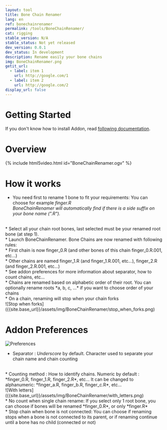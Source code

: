 ```yaml
---
layout: tool
title: Bone Chain Renamer
lang: en
ref: bonechainrenamer
permalink: /tools/BoneChainRenamer/
cat: rigging
stable_version: N/A
stable_status: Not yet released
dev_version: 0.0.1
dev_status: In development
description: Rename easily your bone chains
img: BoneChainRenamer.png
getit_url:
  - label: item 1
    url: http://google.com/1
  - label: item 2
    url: http://google.com/2
display_url: false
---
```


# Getting Started
If you don't know how to install Addon, read [following documentation][1].  

# Overview

{% include html5video.html id="BoneChainRenamer.ogv" %}

# How it works

* You need first to rename 1 bone to fit your requirements: You can choose for example *finger.R*  
*BoneChainRenamer will automatically find if there is a side suffix on your bone name (".R").*  
<br/>
* Select all your chain root bones, last selected must be your renamed root bone (at step 1).  
<br/>
* Launch BoneChainRenamer. Bone Chains are now renamed with following rules:  
<br/>
  * First chain is now finger_0.R (and other bones of this chain finger_0.R.001, etc...)  
<br/>
  * Other chains are named finger_1.R (and finger_1.R.001, etc...), finger_2.R (and finger_2.R.001, etc...)  
<br/>
  * See addon preferences for more information about separator, how to count chains, etc...  
<br/>
  * Chains are renamed based on alphabetic order of their root. You can optionally rename roots *a, b, c, ...* if you want to choose order of your chains  
<br/>
  * On a chain, renaming will stop when your chain forks  
<br/>
![Stop when forks]({{site.base_url}}/assets/img/BoneChainRenamer/stop_when_forks.png)
<br/>

# Addon Preferences

![Preferences]({{site.base_url}}/assets/img/BoneChainRenamer/preferences.png)

* Separator : *Underscore* by default. Character used to separate your chain name and chain counting  
<br/>
* Counting method : How to identify chains. Numeric by default : *finger_0.R, finger_1.R, finger_2.R*, etc...  
It can be changed to alphanumeric: *finger_a.R, finger_b.R, finger_c.R*, etc...  
<br/>
![With letters]({{site.base_url}}/assets/img/BoneChainRenamer/with_letters.png)  
<br/>
* No count when single chain rename: If you select only 1 root bone, you can choose if bones will be renamed *finger_0.R*, or only *finger.R*  
<br/>
* Stop chain when bone is not connected: You can choose if renaming stops when a bone is not connected to its parent, or if renaming continue until a bone has no child (connected or not)

[1]: {{site.base_url}}/AddonInstallation/

